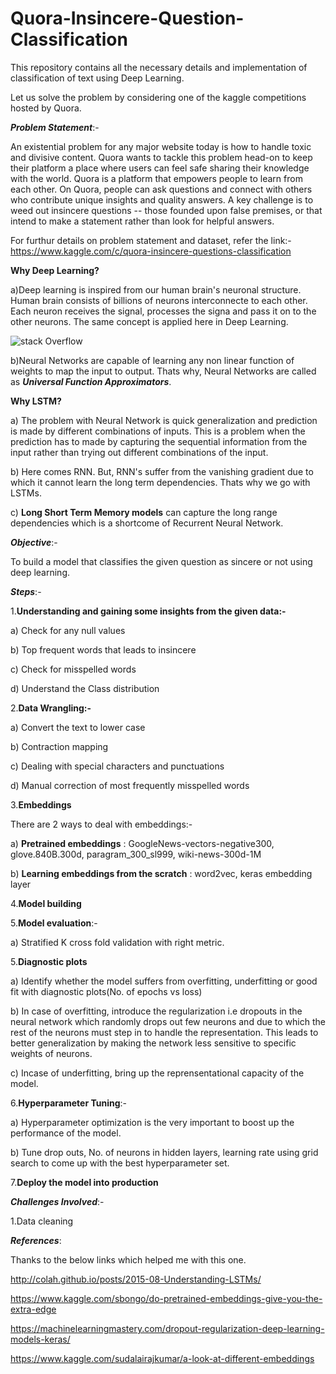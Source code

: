 # Quora-Insincere-Question-Classification

This repository contains all the necessary details and implementation of classification of text using Deep Learning.

Let us solve the problem by considering one of the kaggle competitions hosted by Quora.

_**Problem Statement**_:-

An existential problem for any major website today is how to handle toxic and divisive content. Quora wants to tackle this problem head-on to keep their platform a place where users can feel safe sharing their knowledge with the world. Quora is a platform that empowers people to learn from each other. On Quora, people can ask questions and connect with others who contribute unique insights and quality answers. A key challenge is to weed out insincere questions -- those founded upon false premises, or that intend to make a statement rather than look for helpful answers. 

For furthur details on problem statement and dataset, refer the link:-https://www.kaggle.com/c/quora-insincere-questions-classification

**Why Deep Learning?**

a)Deep learning is inspired from our human brain's neuronal structure. Human brain consists of billions of neurons interconnecte to each other. Each neuron receives the signal, processes the signa and pass it on to the other neurons. The same concept is applied here in Deep Learning.

![stack Overflow](http://lmsotfy.com/so.png)

b)Neural Networks are capable of learning any non linear function of weights to map the input to output. Thats why, Neural Networks are called as _**Universal Function Approximators**_. 

**Why LSTM?**

a) The problem with Neural Network is quick generalization and prediction is made by different combinations of inputs. This is a problem 
when the prediction has to made by capturing the sequential information from the input rather than trying out different combinations of the input. 

b) Here comes RNN. But, RNN's suffer from the vanishing gradient due to which it cannot learn the long term dependencies. Thats why we go with LSTMs.

c) __Long Short Term Memory models__ can capture the long range dependencies which is a shortcome of Recurrent Neural Network.

_**Objective**_:-

To build a model that classifies the given question as sincere or not using deep learning.

_**Steps**_:-

1.**Understanding and gaining some insights from the given data:-**

a) Check for any null values

b) Top frequent words that leads to insincere

c) Check for misspelled words

d) Understand the Class distribution

2.**Data Wrangling:-** 

a) Convert the text to lower case

b) Contraction mapping

c) Dealing with special characters and punctuations

d) Manual correction of most frequently misspelled words

3.**Embeddings** 

There are 2 ways to deal with embeddings:-

a) **Pretrained embeddings** : GoogleNews-vectors-negative300, glove.840B.300d, paragram_300_sl999, wiki-news-300d-1M 

b) **Learning embeddings from the scratch** : word2vec, keras embedding layer

4.**Model building**

5.**Model evaluation**:-

a) Stratified K cross fold validation with right metric. 

5.**Diagnostic plots**

a) Identify whether the model suffers from overfitting, underfitting or good fit with diagnostic plots(No. of epochs vs loss)

b) In case of overfitting, introduce the regularization i.e dropouts in the neural network which randomly drops out few neurons and due to which the rest of the neurons must step in to handle the representation. This leads to better generalization by making the network less sensitive to specific weights of neurons.

c) Incase of underfitting, bring up the reprensentational capacity of the model.

6.**Hyperparameter Tuning**:-

a) Hyperparameter optimization is the very important to boost up the performance of the model.

b) Tune drop outs, No. of neurons in hidden layers, learning rate using grid search to come up with the best hyperparameter set.

7.**Deploy the model into production** 

_**Challenges Involved**_:-

1.Data cleaning

_**References**_:

Thanks to the below links which helped me with this one.

http://colah.github.io/posts/2015-08-Understanding-LSTMs/

https://www.kaggle.com/sbongo/do-pretrained-embeddings-give-you-the-extra-edge

https://machinelearningmastery.com/dropout-regularization-deep-learning-models-keras/

https://www.kaggle.com/sudalairajkumar/a-look-at-different-embeddings






